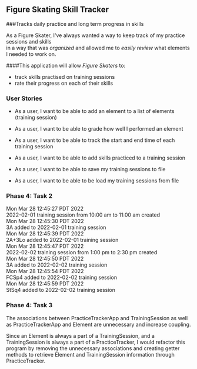 ## Figure Skating Skill Tracker
###Tracks daily practice and long term progress in skills

As a Figure Skater, I've always wanted a way to keep track of my practice sessions and skills  
in a way that was _organized_ and allowed me to _easily review_ what elements I needed to work on. 


####This application will allow _Figure Skaters_ to:
- track skills practised on training sessions
- rate their progress on each of their skills


### User Stories

- As a user, I want to be able to add an element to a list of elements (training session)
- As a user, I want to be able to grade how well I performed an element
- As a user, I want to be able to track the start and end time of each training session
- As a user, I want to be able to add skills practiced to a training session


- As a user, I want to be able to save my training sessions to file
- As a user, I want to be able to be load my training sessions from file 

### Phase 4: Task 2

Mon Mar 28 12:45:27 PDT 2022 <br>
2022-02-01 training session from 10:00 am to 11:00 am created <br>
Mon Mar 28 12:45:30 PDT 2022 <br>
3A added to 2022-02-01 training session <br>
Mon Mar 28 12:45:39 PDT 2022 <br>
2A+3Lo added to 2022-02-01 training session <br>
Mon Mar 28 12:45:47 PDT 2022 <br>
2022-02-02 training session from 1:00 pm to 2:30 pm created <br>
Mon Mar 28 12:45:50 PDT 2022 <br>
3A added to 2022-02-02 training session <br>
Mon Mar 28 12:45:54 PDT 2022 <br>
FCSp4 added to 2022-02-02 training session <br>
Mon Mar 28 12:45:59 PDT 2022 <br>
StSq4 added to 2022-02-02 training session <br>

### Phase 4: Task 3

The associations between PracticeTrackerApp and TrainingSession as well as 
PracticeTrackerApp and Element are unnecessary and increase coupling. 

Since an Element is always a part of a TrainingSession, and a TrainingSession is always a part of a PracticeTracker, 
I would refactor this program by removing the unnecessary associations and creating getter methods to 
retrieve Element and TrainingSession information through PracticeTracker. 




